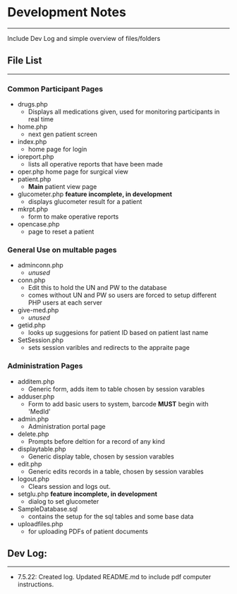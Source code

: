 # Development Notes
---
Include Dev Log and simple overview of files/folders


## File List
---
### Common Participant Pages
* drugs.php
	* Displays all medications given, used for monitoring participants in real time
* home.php
	* next gen patient screen
* index.php
	* home page for login
* ioreport.php
	* lists all operative reports that have been made
* oper.php
	home page for surgical view
* patient.php
	* **Main** patient view page
* glucometer.php **feature incomplete, in development**
	* displays glucometer result for a patient
* mkrpt.php
	* form to make operative reports
* opencase.php
	* page to reset a patient

### General Use on multable pages
* adminconn.php
	* _unused_
* conn.php
	* Edit this to hold the UN and PW to the database
	* comes without UN and PW so users are forced to setup different PHP users at each server
* give-med.php
	* _unused_
* getid.php
	* looks up suggesions for patient ID based on patient last name
* SetSession.php
	* sets session varibles and redirects to the appraite page

### Administration Pages
* additem.php
	* Generic form, adds item to table chosen by session varables
* adduser.php
	* Form to add basic users to system, barcode **MUST** begin with 'MedId'
* admin.php
	* Administration portal page
* delete.php
	* Prompts before deltion for a record of any kind
* displaytable.php
	* Generic display table, chosen by session varables
* edit.php
	* Generic edits records in a table, chosen by session varables
* logout.php
	* Clears session and logs out.
* setglu.php **feature incomplete, in development**
	* dialog to set glucometer
* SampleDatabase.sql
	* contains the setup for the sql tables and some base data
* uploadfiles.php
	* for uploading PDFs of patient documents


## Dev Log:
---
* 7.5.22: Created log.  Updated README.md to include pdf computer instructions.
